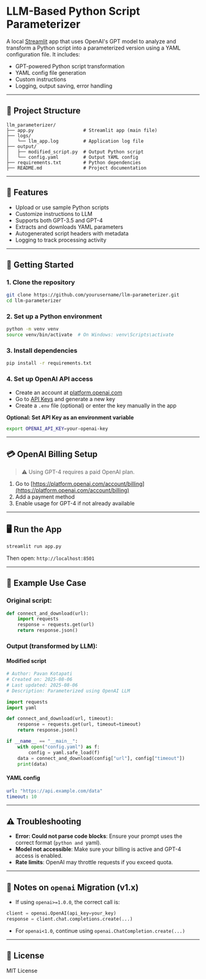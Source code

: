 # LLM-Based Python Script Parameterizer

A local [Streamlit](https://streamlit.io/) app that uses OpenAI's GPT model to analyze and transform a Python script into a parameterized version using a YAML configuration file. It includes:

* GPT-powered Python script transformation
* YAML config file generation
* Custom instructions
* Logging, output saving, error handling

---

## 📁 Project Structure

```
llm_parameterizer/
├── app.py                  # Streamlit app (main file)
├── logs/
│   └── llm_app.log         # Application log file
├── output/
│   ├── modified_script.py  # Output Python script
│   └── config.yaml         # Output YAML config
├── requirements.txt        # Python dependencies
├── README.md               # Project documentation
```

---

## 🧠 Features

* Upload or use sample Python scripts
* Customize instructions to LLM
* Supports both GPT-3.5 and GPT-4
* Extracts and downloads YAML parameters
* Autogenerated script headers with metadata
* Logging to track processing activity

---

## 🚀 Getting Started

### 1. Clone the repository

```bash
git clone https://github.com/yourusername/llm-parameterizer.git
cd llm-parameterizer
```

### 2. Set up a Python environment

```bash
python -m venv venv
source venv/bin/activate  # On Windows: venv\Scripts\activate
```

### 3. Install dependencies

```bash
pip install -r requirements.txt
```

### 4. Set up OpenAI API access

* Create an account at [platform.openai.com](https://platform.openai.com/signup)
* Go to [API Keys](https://platform.openai.com/account/api-keys) and generate a new key
* Create a `.env` file (optional) or enter the key manually in the app

**Optional: Set API Key as an environment variable**

```bash
export OPENAI_API_KEY=your-openai-key
```

---

## 💳 OpenAI Billing Setup

> ⚠️ Using GPT-4 requires a paid OpenAI plan.

1. Go to [https://platform.openai.com/account/billing](https://platform.openai.com/account/billing)
2. Add a payment method
3. Enable usage for GPT-4 if not already available

---

## 🖥️ Run the App

```bash
streamlit run app.py
```

Then open: `http://localhost:8501`

---

## 📝 Example Use Case

### Original script:

```python
def connect_and_download(url):
    import requests
    response = requests.get(url)
    return response.json()
```

### Output (transformed by LLM):

#### Modified script

```python
# Author: Pavan Kotapati
# Created on: 2025-08-06
# Last updated: 2025-08-06
# Description: Parameterized using OpenAI LLM

import requests
import yaml

def connect_and_download(url, timeout):
    response = requests.get(url, timeout=timeout)
    return response.json()

if __name__ == "__main__":
    with open("config.yaml") as f:
        config = yaml.safe_load(f)
    data = connect_and_download(config["url"], config["timeout"])
    print(data)
```

#### YAML config

```yaml
url: "https://api.example.com/data"
timeout: 10
```

---

## ⚠️ Troubleshooting

* **Error: Could not parse code blocks**: Ensure your prompt uses the correct format (`python and `yaml).
* **Model not accessible**: Make sure your billing is active and GPT-4 access is enabled.
* **Rate limits**: OpenAI may throttle requests if you exceed quota.

---

## 📌 Notes on `openai` Migration (v1.x)

* If using `openai>=1.0.0`, the correct call is:

```python
client = openai.OpenAI(api_key=your_key)
response = client.chat.completions.create(...)
```

* For `openai<1.0`, continue using `openai.ChatCompletion.create(...)`

---

## 📃 License

MIT License
